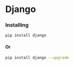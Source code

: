 # Django
### Installing 
```bash
pip install django
```
#### Or
```bash
pip install django --upgrade
```
